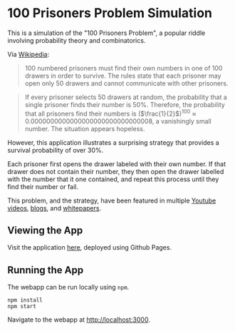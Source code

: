 # 100 Prisoners Problem Simulation

This is a simulation of the "100 Prisoners Problem", a popular riddle involving probability theory and combinatorics.

Via [Wikipedia](https://en.wikipedia.org/wiki/100_prisoners_problem):

> 100 numbered prisoners must find their own numbers in one of 100 drawers in order to survive. The rules state that each prisoner may open only 50 drawers and cannot communicate with other prisoners.

> If every prisoner selects 50 drawers at random, the probability that a single prisoner finds their number is 50%. Therefore, the probability that all prisoners find their numbers is ($\frac{1}{2}$)<sup>100</sup> ≈ 0.0000000000000000000000000000008, a vanishingly small number. The situation appears hopeless.

However, this application illustrates a surprising strategy that provides a survival probability of over 30%.

Each prisoner first opens the drawer labeled with their own number.
If that drawer does not contain their number, they then open the drawer labelled with the number that it one contained, and repeat this process until they find their number or fail.

This problem, and the strategy, have been featured in multiple [Youtube videos](https://youtu.be/iSNsgj1OCLA?t=35), [blogs](https://datagenetics.com/blog/december42014/index.html), and [whitepapers](https://math.mit.edu/~apost/courses/18.204_2018/Timothee_Schoen_paper.pdf).

## Viewing the App

Visit the application [here](https://rossjbartlett.github.io/100-prisoners/), deployed using Github Pages.

## Running the App

The webapp can be run locally using `npm`.

```
npm install
npm start
```

Navigate to the webapp at [http://localhost:3000](http://localhost:3000).
